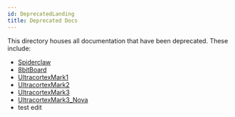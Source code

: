 ```yaml
---
id: DeprecatedLanding
title: Deprecated Docs
---
```


This directory houses all documentation that have been deprecated. These include:
- [Spiderclaw](09Deprecated/02-Spiderclaw.md)
- [8bitBoard](09Deprecated/03-8bitBoard.md)
- [UltracortexMark1](09Deprecated/04-UltracortexMark1.md)
- [UltracortexMark2](09Deprecated/05-UltracortexMark2.md)
- [UltracortexMark3](09Deprecated/06-UltracortexMark3.md)
- [UltracortexMark3_Nova](09Deprecated/07-UltracortexMark3_Nova.md)
- test edit 
